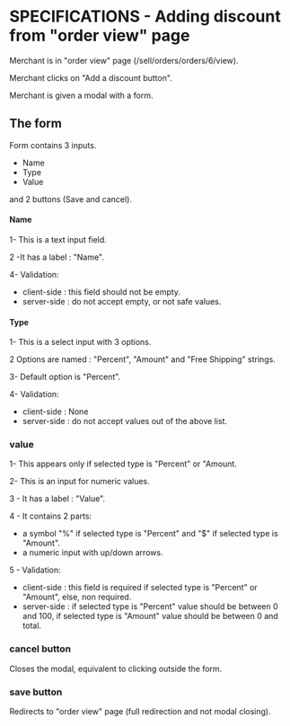 # SPECIFICATIONS - Adding discount from "order view" page


Merchant is in "order view" page (/sell/orders/orders/6/view).

Merchant clicks on "Add a discount button".

Merchant is given a modal with a form.



## The form

Form contains 3 inputs.

* Name
* Type
* Value

and 2 buttons (Save and cancel).

#### Name
1- This is a text input field.

2 -It has a label : "Name".

4- Validation: 

* client-side : this field should not be empty.
* server-side : do not accept empty, or not safe values.


#### Type
1- This is a select input with 3 options.

2  Options are named : "Percent", "Amount" and "Free Shipping" strings.

3- Default option is "Percent".

4- Validation: 

* client-side : None
* server-side : do not accept values out of the above list.



### value

1- This appears only if selected type is "Percent" or "Amount.

2- This is an input for numeric values.

3 - It has a label : "Value".

4 - It contains 2 parts:
 * a symbol "%" if selected type is "Percent" and "$" if selected type is "Amount".
 * a numeric input with up/down arrows. 

5 - Validation:
* client-side : this field is required if selected type is "Percent" or "Amount",  else, non required.
* server-side : if selected type is "Percent" value should be between 0 and 100, if selected type is "Amount" value should be between 0 and total.

### cancel button
Closes the modal, equivalent to clicking outside the form.



### save button
Redirects to "order view" page (full redirection and not modal closing).